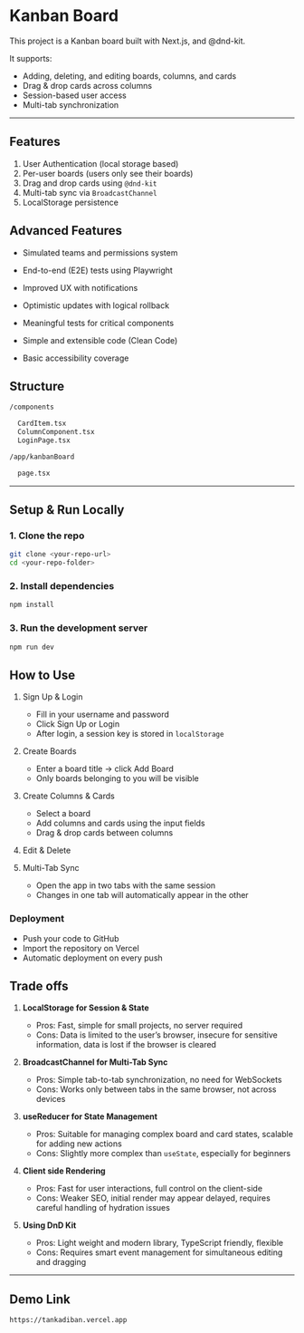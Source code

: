 # Kanban Board

This project is a Kanban board built with Next.js, and @dnd-kit.

It supports:

- Adding, deleting, and editing boards, columns, and cards
- Drag & drop cards across columns
- Session-based user access
- Multi-tab synchronization

---

## Features

1. User Authentication (local storage based)
2. Per-user boards (users only see their boards)
3. Drag and drop cards using `@dnd-kit`
4. Multi-tab sync via `BroadcastChannel`
5. LocalStorage persistence

## Advanced Features

- Simulated teams and permissions system

- End-to-end (E2E) tests using Playwright

- Improved UX with notifications

- Optimistic updates with logical rollback

- Meaningful tests for critical components

- Simple and extensible code (Clean Code)

- Basic accessibility coverage

## Structure

```bash
/components

  CardItem.tsx
  ColumnComponent.tsx
  LoginPage.tsx

/app/kanbanBoard

  page.tsx
```

---

## Setup & Run Locally

### 1. Clone the repo

```bash
git clone <your-repo-url>
cd <your-repo-folder>
```

### 2. Install dependencies

```bash
npm install
```

### 3. Run the development server

```bash
npm run dev
```

## How to Use

1. Sign Up & Login

   - Fill in your username and password
   - Click Sign Up or Login
   - After login, a session key is stored in `localStorage`

2. Create Boards

   - Enter a board title → click Add Board
   - Only boards belonging to you will be visible

3. Create Columns & Cards

   - Select a board
   - Add columns and cards using the input fields
   - Drag & drop cards between columns

4. Edit & Delete

5. Multi-Tab Sync
   - Open the app in two tabs with the same session
   - Changes in one tab will automatically appear in the other

### Deployment

- Push your code to GitHub
- Import the repository on Vercel
- Automatic deployment on every push

## Trade offs

1. **LocalStorage for Session & State**

   - Pros: Fast, simple for small projects, no server required
   - Cons: Data is limited to the user’s browser, insecure for sensitive information, data is lost if the browser is cleared

2. **BroadcastChannel for Multi-Tab Sync**

   - Pros: Simple tab-to-tab synchronization, no need for WebSockets
   - Cons: Works only between tabs in the same browser, not across devices

3. **useReducer for State Management**

   - Pros: Suitable for managing complex board and card states, scalable for adding new actions
   - Cons: Slightly more complex than `useState`, especially for beginners

4. **Client side Rendering**

   - Pros: Fast for user interactions, full control on the client-side
   - Cons: Weaker SEO, initial render may appear delayed, requires careful handling of hydration issues

5. **Using DnD Kit**
   - Pros: Light weight and modern library, TypeScript friendly, flexible
   - Cons: Requires smart event management for simultaneous editing and dragging

---

## Demo Link

```bash
https://tankadiban.vercel.app
```
